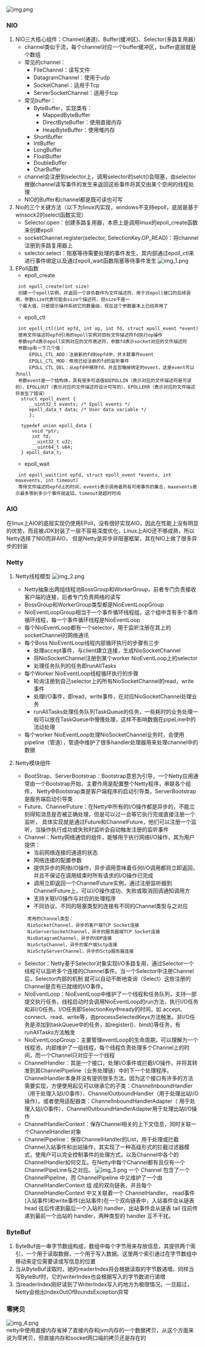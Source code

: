 ![img.png](img/img.png)        
### NIO
1. NIO三大核心组件：Channel(通道)、Buffer(缓冲区)、Selector(多路复用器）
   * channel类似于流，每个channel对应一个buffer缓冲区，buffer底层就是个数组
   * 常见的channel：
     * FileChannel：读写文件
     * DatagramChannel：使用于udp
     * SocketChanel：适用于Tcp
     * ServerSocketChannel：适用于tcp
   * 常见buffer：
     * ByteBuffer，实现类有：
       * MappedByteBuffer
       * DirectByteBuffer：使用直接内存
       * HeapByteBuffer：使用堆内存
     * ShortBuffer
     * IntBuffer
     * LongBuffer
     * FloatBuffer
     * DoubleBuffer
     * CharBuffer
   * channel会注册到selector上，调用selector的selct()会阻塞，由selector根据channel读写事件的发生来返回这些事件将其交由某个空闲的线程处理
   * NIO的Buffer和channel都是既可读也可写
2. Nio的三个关键方法（以下为linux内实现，windows不支持epoll，底层是基于winsock2的select函数实现）
   * Selector.open：创建多路复用器，本质上是调用linux的epoll_create函数来创建epoll
   * socketChannel.register(selector, SelectionKey.OP_READ)：将channel注册到多路复用器上
   * selector.select：阻塞等待需要处理的事件发生，其内部通过epoll_ctl来进行事件绑定以及通过epoll_wait函数阻塞等待事件发生
   ![img_1.png](img/img_1.png)
3. EPoll函数
   * epoll_create
   ``` 
    int epoll_create(int size)
    创建一个epoll实例，并返回一个非负数作为文件描述符，用于对epoll接口的后续调用，参数size代表可能会size个描述符，但size不是一
    个最大值，只是提示操作系统它的数量级，现在这个参数基本上已经弃用了
   ```
   * epoll_ctl
   ``` 
    int epoll_ctl(int epfd, int op, int fd, struct epoll_event *event)
    使用文件描述符epfd引用的epoll实例对目标文件描述符fd执行op操作
    参数epfd表示epoll实例对应的文件表述符，参数fd表示socket对应的文件描述符
    参数op有一下几个值：
        EPOLL_CTL_ADD：注册新的fd到epfd中，并关联事件event
        EPOLL_CTL_MOD：修改已经注册的fd的监听事件
        EPOLL_CTL_DEL：从epfd中移除fd，并且忽略掉绑定的event，这是event可以为null
    参数event是一个结构体，其有很多可选值如EPOLLIN（表示对应的文件描述符是可读的）、EPOLLOUT（表示对应的文件描述符设计可写的）、EPOLLERR（表示对应的文件描述符发生了错误）
     struct epoll_event {
        __uint32_t events; /* Epoll events */
        epoll_data_t data; /* User data variable */
        };
    
     typedef union epoll_data {
         void *ptr;
         int fd;
         __uint32_t u32;
         __uint64_t u64;
     } epoll_data_t;
   ```
   * epoll_wait
   ``` 
    int epoll_wait(int epfd, struct epoll_event *events, int maxevents, int timeout)
    等待文件描述符epfd上的时间，events表示调用者所有可用事件的集合，maxevents表示最多等到多少个事件就返回，timeout是超时时间
   ```
### AIO
在linux上AIO的底层实现仍使用EPoll，没有很好实现AIO，因此在性能上没有明显的优势，而且被JDK封装了一层不容易深度优化，Linux上AIO还不够成熟，所以Netty选择了NIO而非AIO，
但是Netty是异步非阻塞框架，其在NIO上做了很多异步的封装

### Netty
1. Netty线程模型
   ![img_2.png](img/img_2.png)
   
   * Netty抽象出两组线程池BossGroup和WorkerGroup，前者专门负责接收客户端的连接，后者专门负责网络的读写
   * BossGroup和WorkerGroup类型都是NioEventLoopGroup
   * NioEventLoopGroup相当于一个事件循环线程组，这个组中含有多个事件循环线程，每一个事件循环线程是NioEventLoop
   * 每个NioEventLoop都有一个selector，用于监听注册在其上的socketChannel的网络通讯
   * 每个Boss NioEventLoop线程内部循环执行的步骤有三步
     * 处理accept事件，与client建立连接，生成NioSocketChannel
     * 将NioSocketChannel注册到某个worker NioEventLoop上的selector
     * 处理任务队列的任务即runAllTasks
   * 每个Worker NioEventLoop线程循环执行的步骤
     * 轮询注册到自己selector上的所有NioSocketChannel的read，write事件
     * 处理I/O事件，即read，write事件，在对应NioSocketChannel处理业务
     * runAllTasks处理任务队列TaskQueue的任务，一些耗时的业务处理一般可以放在TaskQueue中慢慢处理，这样不影响数据在pipeLine中的流动处理
   * 每个worker NioEventLoop处理NioSocketChannel业务时，会使用pipeline（管道），管道中维护了很多handler处理器用来处理channel中的数据
2. Netty模块组件
   * BootStrap、ServerBootstrap：Bootstrap意思为引导，一个Netty应用通常由一个Bootstrap开始，主要作用是配置整个Netty程序，串联各个组件，
   Netty中Bootstrap类是客户端程序的启动引导类，ServerBootstrap是服务端启动引导类
   * Future、ChannelFuture：在Netty中所有的I/O操作都是异步的，不能立刻得知消息是否被正确处理，但是可以过一会等它执行完或直接注册一个监听，
   具体实现就是通过Future和ChannelFuture，他们可以注册一个监听，当操作执行成功或失败时监听会自动触发注册的监听事件
   * Channel：Netty网络通信的组件，能够用于执行网络I/O操作，其为用户提供：
     * 当前网络连接的通道的状态
     * 网络连接的配置参数
     * 提供异步的网络I/O操作，异步调用意味着任何I/O调用都将立即返回，并且不保证在调用结束时所有请求的I/O操作已完成
     * 调用立即返回一个ChannelFuture实例，通过注册监听器到ChannelFuture上，可以I/O操作成功、失败或取消回调通知调用方
     * 支持关联I/O操作与对应的处理程序
     * 不同协议、不同的阻塞类型的连接有不同的Channel类型与之对应
     ``` 
      常用的Channel类型：
      NioSocketChannel，异步的客户端TCP Socket连接
      NioServerSocketChannel，异步的服务器端TCP Socket连接
      NioDatagramChannel，异步的UDP连接
      NioSctpChannel，异步的客户端Sctp连接
      NioSctpServerChannel，异步的Sctp服务器连接
     ```
   * Selector：Netty基于Selector对象实现I/O多路复用，通过Selector一个线程可以监听多个连接的Channel事件。当一个Selector中注册Channel后，Selector内部的机制
   就可以自动不断地查询（Select）这些注册的Channel是否有已就绪的I/O事件。
   * NioEventLoop：NioEventLoop中维护了一个线程和任务队列，支持一部提交执行任务，线程启动时会调用NioEventLoop的run方法，执行I/O任务和非I/O任务。I/O任务即SelectionKey中ready的时间，如
   accept、connect、read、write等，由processSelectedKeys方法触发。非I/O任务是添加到taskQueue中的任务，如register()、bind()等任务，有runAllTasks方法触发
   * NioEventLoopGroup：主要管理eventLoop的生命周期，可以理解为一个线程池，内部维护了一组线程，每个线程负责处理多个Channel上的时间，而一个Channel只对应于一个线程
   * ChannelHandler：其是一个接口，处理I/O事件或拦截I/O操作，并将其转发到其ChannelPipeline（业务处理链）中的下一个处理程序。ChannelHandler本身并没有提供很多方法，因为这个接口有许多的方法
   需要实现，方便使用起见可以继承它的子类：ChannelInboundHandler（用于处理入站I/O事件）、ChannelOutboundHandler（用于处理出站I/O操作）。或者使用适配器类：ChannelInboundHandlerAdapter（
   用于处理入站I/O事件）、ChannelOutboundHandlerAdapter用于处理出站I/O操作
   * ChannelHandlerContext：保存Channel相关的上下文信息，同时关联一个ChannelHandler对象
   * ChannelPipeline：保存ChannelHandler的List，用于处理或拦截Channel入站事件和出站操作，其实现了一种高级形式的拦截过滤器模式，使用户可以完全控制事件的处理方式，以及Channel中各个的
   ChannelHandler如何交互。在Netty中每个Channel都有且仅有一个ChannelPipeLine与之对应。
   ![img_3.png](img/img_3.png)
   一个 Channel 包含了一个 ChannelPipeline，而 ChannelPipeline 中又维护了一个由 ChannelHandlerContext 组
   成的双向链表，并且每个 ChannelHandlerContext 中又关联着一个 ChannelHandler。
   read事件(入站事件)和write事件(出站事件)在一个双向链表中，入站事件会从链表 head 往后传递到最后一个入站的
   handler，出站事件会从链表 tail 往前传递到最前一个出站的 handler，两种类型的 handler 互不干扰。
### ByteBuf
   1. ByteBuf由一串字节数组构成，数组中每个字节用来存放信息，其提供两个索引，一个用于读取数据，一个用于写入数据。这里两个索引通过在字节数组中移动来定位需要读或写信息的位置
   2. 当从ByteBuf读取时，她的readerIndex将会根据读取的字节数递增。同样当写ByteBuf时，它的writerIndex也会根据写入的字节数进行递增
   3. 当readerIndex刚好读到了WriterIndex写入的地方为极限情况，一旦超过，Netty会抛出IndexOutOfBoundsException异常
### 零拷贝
   ![img_4.png](img/img_4.png)      
   netty中使用直接内存省掉了直接内存和jvm内存的一个数据拷贝，从这个方面来说为零拷贝，但直接内存和socket网口端的拷贝还是存在的
